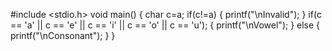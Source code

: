 #include <stdio.h>
void main()
{
    char c=a;
    if(c!=a)
    {
    printf("\nInvalid");
    }
    if(c == 'a' || c == 'e' || c == 'i' || c == 'o' || c == 'u');
    {
    printf("\nVowel");
    }
    else
    {
    printf("\nConsonant");
    }
}
